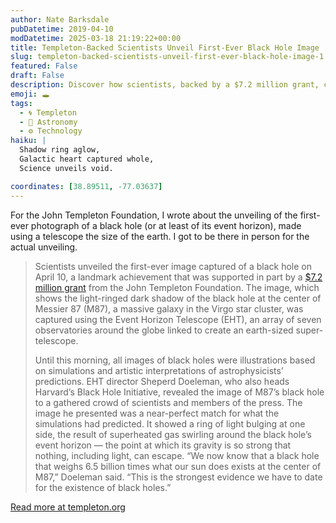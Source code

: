 ```yaml
---
author: Nate Barksdale
pubDatetime: 2019-04-10
modDatetime: 2025-03-18 21:19:22+00:00
title: Templeton-Backed Scientists Unveil First-Ever Black Hole Image
slug: templeton-backed-scientists-unveil-first-ever-black-hole-image-1
featured: False
draft: False
description: Discover how scientists, backed by a $7.2 million grant, captured the first-ever image of a black hole, unveiling the mysteries of Messier 87.
emoji: 🕳️
tags:
  - 🌀 Templeton
  - 🌌 Astronomy
  - ⚙️ Technology
haiku: |
  Shadow ring aglow,  
  Galactic heart captured whole,  
  Science unveils void.

coordinates: [38.89511, -77.03637]
---
```


For the John Templeton Foundation, I wrote about the unveiling of the first-ever photograph of a black hole (or at least of its event horizon), made using a telescope the size of the earth. I got to be there in person for the actual unveiling.

> Scientists unveiled the first-ever image captured of a black hole on April 10, a landmark achievement that was supported in part by a [$7.2 million grant](https://www.templeton.org/grant/the-black-hole-initiative-towards-a-center-for-interdisciplinary-research) from the John Templeton Foundation. The image, which shows the light-ringed dark shadow of the black hole at the center of Messier 87 (M87), a massive galaxy in the Virgo star cluster, was captured using the Event Horizon Telescope (EHT), an array of seven observatories around the globe linked to create an earth-sized super-telescope.
>
> Until this morning, all images of black holes were illustrations based on simulations and artistic interpretations of astrophysicists’ predictions. EHT director Sheperd Doeleman, who also heads Harvard’s Black Hole Initiative, revealed the image of M87’s black hole to a gathered crowd of scientists and members of the press. The image he presented was a near-perfect match for what the simulations had predicted. It showed a ring of light bulging at one side, the result of superheated gas swirling around the black hole’s event horizon — the point at which its gravity is so strong that nothing, including light, can escape. “We now know that a black hole that weighs 6.5 billion times what our sun does exists at the center of M87,” Doeleman said. “This is the strongest evidence we have to date for the existence of black holes.”

[Read more at templeton.org](https://www.templeton.org/news/templeton-backed-scientists-unveil-first-ever-image-of-black-hole)
